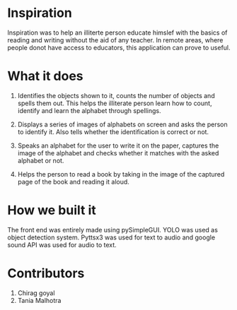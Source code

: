 # Inspiration
Inspiration was to help an illiterte person educate himslef with the basics of reading and writing without the aid of any teacher. In remote areas, where people donot have access to educators, this application can prove to useful.  

# What it does
1. Identifies the objects shown to it, counts the number of objects and spells them out. This helps the illiterate person learn how to count, identify and learn the alphabet through spellings.

2. Displays a series of images of alphabets on screen and asks the person to identify it. Also tells whether the identification is correct or not.

3. Speaks an alphabet for the user to write it on the paper, captures the image of the alphabet and checks whether it matches with the asked alphabet or not.

4. Helps the person to read a book by taking in the image of the captured page of the book and reading it aloud.

# How we built it
The front end was entirely made using pySimpleGUI. YOLO was used as object detection system. Pyttsx3 was used for text to audio and google sound API was used for audio to text.

# Contributors
1. Chirag goyal
2. Tania Malhotra

